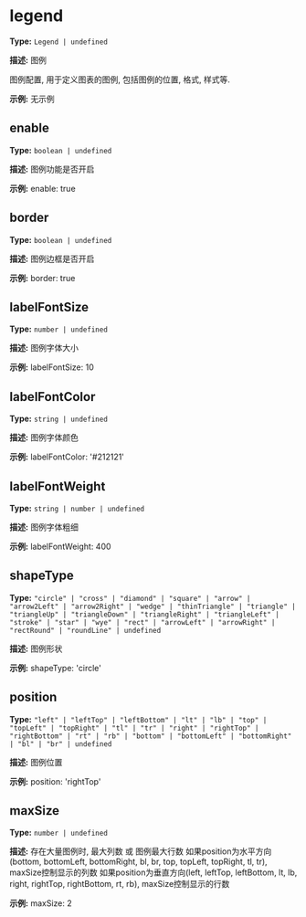 # legend

**Type:** `Legend | undefined`

**描述:**
图例
  
  图例配置, 用于定义图表的图例, 包括图例的位置, 格式, 样式等.

**示例:**
无示例


## enable

**Type:** `boolean | undefined`

**描述:**
图例功能是否开启

**示例:**
enable: true

## border

**Type:** `boolean | undefined`

**描述:**
图例边框是否开启

**示例:**
border: true

## labelFontSize

**Type:** `number | undefined`

**描述:**
图例字体大小

**示例:**
labelFontSize: 10

## labelFontColor

**Type:** `string | undefined`

**描述:**
图例字体颜色

**示例:**
labelFontColor: '#212121'

## labelFontWeight

**Type:** `string | number | undefined`

**描述:**
图例字体粗细

**示例:**
labelFontWeight: 400

## shapeType

**Type:** `"circle" | "cross" | "diamond" | "square" | "arrow" | "arrow2Left" | "arrow2Right" | "wedge" | "thinTriangle" | "triangle" | "triangleUp" | "triangleDown" | "triangleRight" | "triangleLeft" | "stroke" | "star" | "wye" | "rect" | "arrowLeft" | "arrowRight" | "rectRound" | "roundLine" | undefined`

**描述:**
图例形状

**示例:**
shapeType: 'circle'

## position

**Type:** `"left" | "leftTop" | "leftBottom" | "lt" | "lb" | "top" | "topLeft" | "topRight" | "tl" | "tr" | "right" | "rightTop" | "rightBottom" | "rt" | "rb" | "bottom" | "bottomLeft" | "bottomRight" | "bl" | "br" | undefined`

**描述:**
图例位置

**示例:**
position: 'rightTop'

## maxSize

**Type:** `number | undefined`

**描述:**
存在大量图例时, 最大列数 或 图例最大行数
  如果position为水平方向(bottom, bottomLeft, bottomRight, bl, br, top, topLeft, topRight, tl, tr), maxSize控制显示的列数
  如果position为垂直方向(left, leftTop, leftBottom, lt, lb, right, rightTop, rightBottom, rt, rb), maxSize控制显示的行数

**示例:**
maxSize: 2

